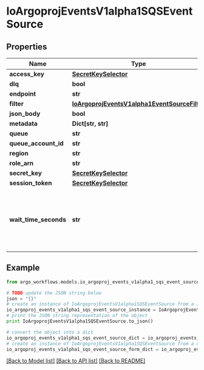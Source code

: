 # IoArgoprojEventsV1alpha1SQSEventSource


## Properties

Name | Type | Description | Notes
------------ | ------------- | ------------- | -------------
**access_key** | [**SecretKeySelector**](SecretKeySelector.md) |  | [optional] 
**dlq** | **bool** |  | [optional] 
**endpoint** | **str** |  | [optional] 
**filter** | [**IoArgoprojEventsV1alpha1EventSourceFilter**](IoArgoprojEventsV1alpha1EventSourceFilter.md) |  | [optional] 
**json_body** | **bool** |  | [optional] 
**metadata** | **Dict[str, str]** |  | [optional] 
**queue** | **str** |  | [optional] 
**queue_account_id** | **str** |  | [optional] 
**region** | **str** |  | [optional] 
**role_arn** | **str** |  | [optional] 
**secret_key** | [**SecretKeySelector**](SecretKeySelector.md) |  | [optional] 
**session_token** | [**SecretKeySelector**](SecretKeySelector.md) |  | [optional] 
**wait_time_seconds** | **str** | WaitTimeSeconds is The duration (in seconds) for which the call waits for a message to arrive in the queue before returning. | [optional] 

## Example

```python
from argo_workflows.models.io_argoproj_events_v1alpha1_sqs_event_source import IoArgoprojEventsV1alpha1SQSEventSource

# TODO update the JSON string below
json = "{}"
# create an instance of IoArgoprojEventsV1alpha1SQSEventSource from a JSON string
io_argoproj_events_v1alpha1_sqs_event_source_instance = IoArgoprojEventsV1alpha1SQSEventSource.from_json(json)
# print the JSON string representation of the object
print IoArgoprojEventsV1alpha1SQSEventSource.to_json()

# convert the object into a dict
io_argoproj_events_v1alpha1_sqs_event_source_dict = io_argoproj_events_v1alpha1_sqs_event_source_instance.to_dict()
# create an instance of IoArgoprojEventsV1alpha1SQSEventSource from a dict
io_argoproj_events_v1alpha1_sqs_event_source_form_dict = io_argoproj_events_v1alpha1_sqs_event_source.from_dict(io_argoproj_events_v1alpha1_sqs_event_source_dict)
```
[[Back to Model list]](../README.md#documentation-for-models) [[Back to API list]](../README.md#documentation-for-api-endpoints) [[Back to README]](../README.md)


